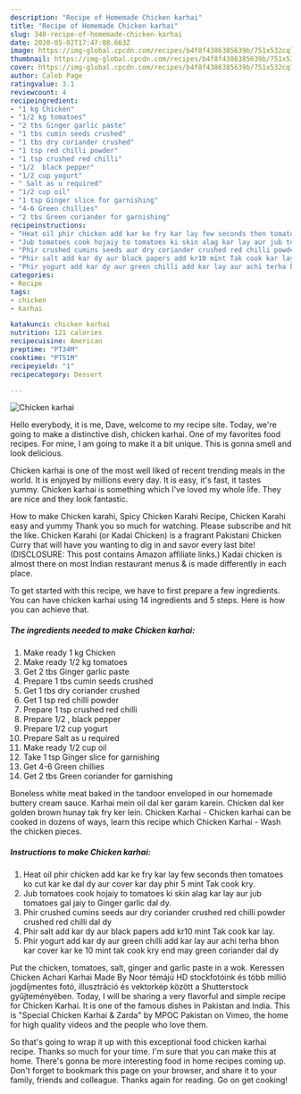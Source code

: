 ```yaml
---
description: "Recipe of Homemade Chicken karhai"
title: "Recipe of Homemade Chicken karhai"
slug: 340-recipe-of-homemade-chicken-karhai
date: 2020-05-02T17:47:08.663Z
image: https://img-global.cpcdn.com/recipes/b4f8f4386385639b/751x532cq70/chicken-karhai-recipe-main-photo.jpg
thumbnail: https://img-global.cpcdn.com/recipes/b4f8f4386385639b/751x532cq70/chicken-karhai-recipe-main-photo.jpg
cover: https://img-global.cpcdn.com/recipes/b4f8f4386385639b/751x532cq70/chicken-karhai-recipe-main-photo.jpg
author: Caleb Page
ratingvalue: 3.1
reviewcount: 4
recipeingredient:
- "1 kg Chicken"
- "1/2 kg tomatoes"
- "2 tbs Ginger garlic paste"
- "1 tbs cumin seeds crushed"
- "1 tbs dry coriander crushed"
- "1 tsp red chilli powder"
- "1 tsp crushed red chilli"
- "1/2  black pepper"
- "1/2 cup yogurt"
- " Salt as u required"
- "1/2 cup oil"
- "1 tsp Ginger slice for garnishing"
- "4-6 Green chillies"
- "2 tbs Green coriander for garnishing"
recipeinstructions:
- "Heat oil phir chicken add kar ke fry kar lay few seconds then tomatoes ko cut kar ke dal dy aur cover kar day phir 5 mint Tak cook kry."
- "Jub tomatoes cook hojaiy to tomatoes ki skin alag kar lay aur jub tomatoes gal jaiy to Ginger garlic dal dy."
- "Phir crushed cumins seeds aur dry coriander crushed red chilli powder crushed red chilli dal dy"
- "Phir salt add kar dy aur black papers add kr10 mint Tak cook kar lay."
- "Phir yogurt add kar dy aur green chilli add kar lay aur achi terha bhon kar cover kar ke 10 mint tak cook kry end may green coriander dal dy"
categories:
- Recipe
tags:
- chicken
- karhai

katakunci: chicken karhai 
nutrition: 121 calories
recipecuisine: American
preptime: "PT34M"
cooktime: "PT51M"
recipeyield: "1"
recipecategory: Dessert

---
```



![Chicken karhai](https://img-global.cpcdn.com/recipes/b4f8f4386385639b/751x532cq70/chicken-karhai-recipe-main-photo.jpg)

Hello everybody, it is me, Dave, welcome to my recipe site. Today, we're going to make a distinctive dish, chicken karhai. One of my favorites food recipes. For mine, I am going to make it a bit unique. This is gonna smell and look delicious.

Chicken karhai is one of the most well liked of recent trending meals in the world. It is enjoyed by millions every day. It is easy, it's fast, it tastes yummy. Chicken karhai is something which I've loved my whole life. They are nice and they look fantastic.

How to make Chicken karahi, Spicy Chicken Karahi Recipe, Chicken Karahi easy and yummy Thank you so much for watching. Please subscribe and hit the like. Chicken Karahi (or Kadai Chicken) is a fragrant Pakistani Chicken Curry that will have you wanting to dig in and savor every last bite! (DISCLOSURE: This post contains Amazon affiliate links.) Kadai chicken is almost there on most Indian restaurant menus &amp; is made differently in each place.


To get started with this recipe, we have to first prepare a few ingredients. You can have chicken karhai using 14 ingredients and 5 steps. Here is how you can achieve that.

<!--inarticleads1-->

##### The ingredients needed to make Chicken karhai:

1. Make ready 1 kg Chicken
1. Make ready 1/2 kg tomatoes
1. Get 2 tbs Ginger garlic paste
1. Prepare 1 tbs cumin seeds crushed
1. Get 1 tbs dry coriander crushed
1. Get 1 tsp red chilli powder
1. Prepare 1 tsp crushed red chilli
1. Prepare 1/2 , black pepper
1. Prepare 1/2 cup yogurt
1. Prepare  Salt as u required
1. Make ready 1/2 cup oil
1. Take 1 tsp Ginger slice for garnishing
1. Get 4-6 Green chillies
1. Get 2 tbs Green coriander for garnishing


Boneless white meat baked in the tandoor enveloped in our homemade buttery cream sauce. Karhai mein oil dal ker garam karein. Chicken dal ker golden brown hunay tak fry ker lein. Chicken Karhai - Chicken karhai can be cooked in dozens of ways, learn this recipe which Chicken Karhai - Wash the chicken pieces. 

<!--inarticleads2-->

##### Instructions to make Chicken karhai:

1. Heat oil phir chicken add kar ke fry kar lay few seconds then tomatoes ko cut kar ke dal dy aur cover kar day phir 5 mint Tak cook kry.
1. Jub tomatoes cook hojaiy to tomatoes ki skin alag kar lay aur jub tomatoes gal jaiy to Ginger garlic dal dy.
1. Phir crushed cumins seeds aur dry coriander crushed red chilli powder crushed red chilli dal dy
1. Phir salt add kar dy aur black papers add kr10 mint Tak cook kar lay.
1. Phir yogurt add kar dy aur green chilli add kar lay aur achi terha bhon kar cover kar ke 10 mint tak cook kry end may green coriander dal dy


Put the chicken, tomatoes, salt, ginger and garlic paste in a wok. Keressen Chicken Achari Karhai Made By Noor témájú HD stockfotóink és több millió jogdíjmentes fotó, illusztráció és vektorkép között a Shutterstock gyűjteményében. Today, I will be sharing a very flavorful and simple recipe for Chicken Karhai. It is one of the famous dishes in Pakistan and India. This is &#34;Special Chicken Karhai &amp; Zarda&#34; by MPOC Pakistan on Vimeo, the home for high quality videos and the people who love them. 

So that's going to wrap it up with this exceptional food chicken karhai recipe. Thanks so much for your time. I'm sure that you can make this at home. There's gonna be more interesting food in home recipes coming up. Don't forget to bookmark this page on your browser, and share it to your family, friends and colleague. Thanks again for reading. Go on get cooking!
